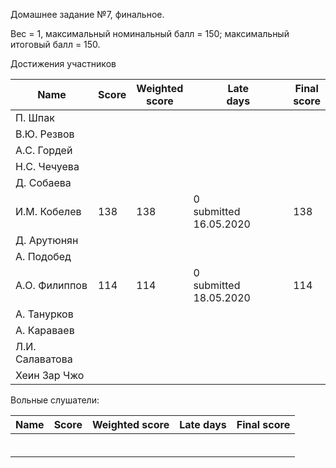 Домашнее задание №7, финальное.

Вес = 1, максимальный номинальный балл = 150; максимальный итоговый балл = 150.



Достижения участников

| Name            | Score                    | Weighted<br>score        | Late<br>days                | Final<br>score           |
| --------------- | ------------------------ | ------------------------ | --------------------------- | ------------------------ |
| П. Шпак         |       |                   |                             |                |
| В.Ю. Резвов     |       |                   |                             |                |
| А.С. Гордей     |       |                   |                             |                |
| Н.С. Чечуева    |       |                   |                             |                |
| Д. Собаева      |       |                   |                             |                |
| И.М. Кобелев    | 138   | 138               | 0<br />submitted 16.05.2020 | 138 |
| Д. Арутюнян     |       |                   |                             |                |
| А. Подобед      |       |       |  |       |
| А.О. Филиппов   | 114 | 114 | 0<br />submitted 18.05.2020 | 114 |
| А. Танурков     |                          |                          |                             |                          |
| А. Караваев     |                          |                          |                             |                          |
| Л.И. Салаватова |                          |                          |                             |                          |
| Хеин Зар Чжо    |       |                   |                             |                |



Вольные слушатели:

| Name         | Score | Weighted score | Late days | Final score |
| ------------ | ----- | -------------- | --------- | ----------- |
|              |       |                |           |             |
|              |       |                |           |             |
|              |       |                |           |             |
|              |       |                |           |             |
|              |       |                |           |             |
|              |       |                |           |             |